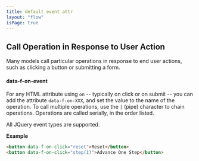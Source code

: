 ```yaml
---
title: default event attr
layout: "flow"
isPage: true
---
```


## Call Operation in Response to User Action

Many models call particular operations in response to end user actions, such as clicking a button or submitting a form.

#### data-f-on-event

For any HTML attribute using `on` -- typically on click or on submit -- you can add the attribute `data-f-on-XXX`, and set the value to the name of the operation. To call multiple operations, use the `|` (pipe) character to chain operations. Operations are called serially, in the order listed.

All JQuery event types are supported.

**Example**
```html
<button data-f-on-click="reset">Reset</button>
<button data-f-on-click="step(1)">Advance One Step</button>
```
